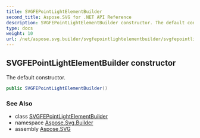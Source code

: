 ```yaml
---
title: SVGFEPointLightElementBuilder
second_title: Aspose.SVG for .NET API Reference
description: SVGFEPointLightElementBuilder constructor. The default constructor
type: docs
weight: 10
url: /net/aspose.svg.builder/svgfepointlightelementbuilder/svgfepointlightelementbuilder/
---
```

## SVGFEPointLightElementBuilder constructor

The default constructor.

```csharp
public SVGFEPointLightElementBuilder()
```

### See Also

* class [SVGFEPointLightElementBuilder](../)
* namespace [Aspose.Svg.Builder](../../../aspose.svg.builder/)
* assembly [Aspose.SVG](../../../)

